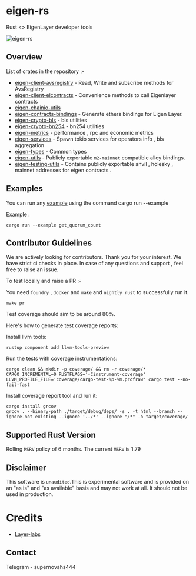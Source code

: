 # eigen-rs

Rust <> EigenLayer developer tools

![eigen-rs](https://github.com/user-attachments/assets/bf1d1090-db70-487a-a49a-40f727849251)

## Overview

List of crates in the repository :-

- [eigen-client-avsregistry](https://github.com/supernovahs/eigen-rs/tree/main/crates/chainio/clients/avsregistry) - Read, Write and subscribe methods for AvsRegistry
- [eigen-client-elcontracts](https://github.com/supernovahs/eigen-rs/tree/main/crates/chainio/clients/elcontracts) - Convenience methods to call Eigenlayer contracts
- [eigen-chainio-utils](https://github.com/supernovahs/eigen-rs/tree/main/crates/chainio/utils)
- [eigen-contracts-bindings](https://github.com/supernovahs/eigen-rs/tree/main/crates/contracts/bindings) - Generate ethers bindings for Eigen Layer.
- [eigen-crypto-bls](https://github.com/supernovahs/eigen-rs/tree/main/crates/crypto/bls) - bls utilities
- [eigen-crypto-bn254](https://github.com/supernovahs/eigen-rs/tree/main/crates/crypto/bn254) - bn254 utilities
- [eigen-metrics](https://github.com/supernovahs/eigen-rs/tree/main/crates/metrics) - performance , rpc and economic metrics
- [eigen-services](https://github.com/supernovahs/eigen-rs/tree/main/crates/services) - Spawn tokio services for operators info , bls aggregation
- [eigen-types](https://github.com/supernovahs/eigen-rs/tree/main/crates/types) - Common types
- [eigen-utils](https://github.com/supernovahs/eigen-rs/tree/main/crates/utils) - Publicly exportable `m2-mainnet` compatible alloy bindings.
- [eigen-testing-utils](https://github.com/supernovahs/eigen-rs/tree/main/testing/testing-utils) - Contains publicly exportable  anvil , holesky , mainnet addresses for eigen contracts .

## Examples

You can run any [example](https://github.com/supernovahs/eigen-rs/tree/main/examples) using the command cargo run --example <example-name>

Example :
```
cargo run --example get_quorum_count
```

## Contributor Guidelines

We are actively looking for contributors. Thank you for your interest. We have strict ci checks in place. In case of any questions and support , feel free to raise an issue.

To test locally and raise a PR :-

You need `foundry` , `docker` and `make`  and `nightly rust` to successfully run it.
```
make pr
```

Test coverage should aim to be around 80%.

Here's how to generate test coverage reports:

Install llvm tools:
```
rustup component add llvm-tools-preview
```

Run the tests with coverage instrumentations:
```
cargo clean && mkdir -p coverage/ && rm -r coverage/*
CARGO_INCREMENTAL=0 RUSTFLAGS='-Cinstrument-coverage' LLVM_PROFILE_FILE='coverage/cargo-test-%p-%m.profraw' cargo test --no-fail-fast
```

Install coverage report tool and run it:
```
cargo install grcov
grcov . --binary-path ./target/debug/deps/ -s . -t html --branch --ignore-not-existing --ignore '../*' --ignore "/*" -o target/coverage/
```

## Supported Rust Version

Rolling `MSRV` policy of 6 months. The current `MSRV` is 1.79

## Disclaimer

This software is `unaudited`.This is experimental software and is provided on an "as is" and "as available" basis and may not work at all. It should not be used in production.

# Credits

- [Layer-labs](https://github.com/Layr-Labs/eigensdk-go/tree/master)

## Contact

Telegram - supernovahs444
